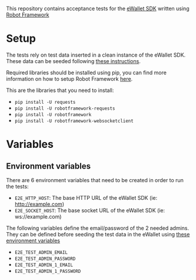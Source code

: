 This repository contains acceptance tests for the [eWallet SDK](https://github.com/omisego/ewallet) written using [Robot Framework](http://robotframework.org/)

# Setup

The tests rely on test data inserted in a clean instance of the eWallet SDK. These data can be seeded following [these instructions](https://github.com/omisego/ewallet/blob/master/docs/tests/e2e.md).

Required libraries should be installed using pip, you can find more information on how to setup Robot Framework [here](https://github.com/robotframework/robotframework/blob/master/INSTALL.rst).

This are the libraries that you need to install:

- `pip install -U requests`
- `pip install -U robotframework-requests`
- `pip install -U robotframework`
- `pip install -U robotframework-websocketclient`

# Variables

## Environment variables

There are 6 environment variables that need to be created in order to run the tests:

- `E2E_HTTP_HOST`: The base HTTP URL of the eWallet SDK (ie: http://example.com)
- `E2E_SOCKET_HOST`: The base socket URL of the eWallet SDK (ie: ws://example.com)

The following variables define the email/password of the 2 needed admins. They can be defined before seeding the test data in the eWallet using [these environment variables](https://github.com/omisego/ewallet/blob/master/docs/setup/env.md#e2e-tests)

- `E2E_TEST_ADMIN_EMAIL`
- `E2E_TEST_ADMIN_PASSWORD`
- `E2E_TEST_ADMIN_1_EMAIL`
- `E2E_TEST_ADMIN_1_PASSWORD`
